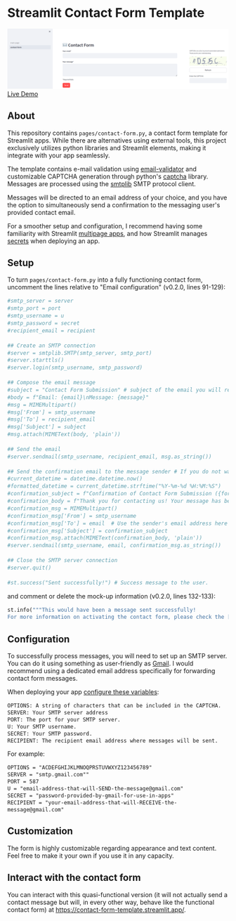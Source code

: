 # Streamlit Contact Form Template

![contact-form](/img/screenshot.png)
[Live Demo](https://contact-form-template.streamlit.app/contact-form)

## About
This repository contains `pages/contact-form.py`, a contact form template for Streamlit apps. While there are alternatives using external tools, this project exclusively utilizes python libraries and Streamlit elements, making it integrate with your app seamlessly.

The template contains e-mail validation using [email-validator](https://pypi.org/project/email-validator/) and customizable CAPTCHA generation through python's [captcha](https://pypi.org/project/captcha/) library. Messages are processed using the [smtplib](https://docs.python.org/3/library/smtplib.html) SMTP protocol client.

Messages will be directed to an email address of your choice, and you have the option to simultaneously send a confirmation to the messaging user's provided contact email.

For a smoother setup and configuration, I recommend having some familiarity with Streamlit [multipage apps](https://docs.streamlit.io/library/get-started/multipage-apps/create-a-multipage-app), and how Streamlit manages [secrets](https://docs.streamlit.io/streamlit-community-cloud/deploy-your-app/secrets-management) when deploying an app.

## Setup

To turn `pages/contact-form.py` into a fully functioning contact form, uncomment the lines relative to "Email configuration" (v0.2.0, lines 91-129): 

``` python                   
#smtp_server = server
#smtp_port = port
#smtp_username = u
#smtp_password = secret
#recipient_email = recipient

## Create an SMTP connection
#server = smtplib.SMTP(smtp_server, smtp_port)
#server.starttls()
#server.login(smtp_username, smtp_password)

## Compose the email message
#subject = "Contact Form Submission" # subject of the email you will receive upon contact.
#body = f"Email: {email}\nMessage: {message}"
#msg = MIMEMultipart()
#msg['From'] = smtp_username
#msg['To'] = recipient_email
#msg['Subject'] = subject
#msg.attach(MIMEText(body, 'plain'))

## Send the email
#server.sendmail(smtp_username, recipient_email, msg.as_string())

## Send the confirmation email to the message sender # If you do not want to send a confirmation email leave this section commented
#current_datetime = datetime.datetime.now()
#formatted_datetime = current_datetime.strftime("%Y-%m-%d %H:%M:%S")
#confirmation_subject = f"Confirmation of Contact Form Submission ({formatted_datetime})"
#confirmation_body = f"Thank you for contacting us! Your message has been received.\n\nYour message: {message}"
#confirmation_msg = MIMEMultipart()
#confirmation_msg['From'] = smtp_username
#confirmation_msg['To'] = email  # Use the sender's email address here
#confirmation_msg['Subject'] = confirmation_subject
#confirmation_msg.attach(MIMEText(confirmation_body, 'plain'))
#server.sendmail(smtp_username, email, confirmation_msg.as_string())

## Close the SMTP server connection
#server.quit()

#st.success("Sent successfully!") # Success message to the user.
```

and comment or delete the mock-up information (v0.2.0, lines 132-133):

``` python
st.info("""This would have been a message sent successfully!  
For more information on activating the contact form, please check the [documentation](https://github.com/jlnetosci/streamlit-contact-form).""") # Please delete this info box if you have the contact form setup correctly.
```

## Configuration

To successfully process messages, you will need to set up an SMTP server. You can do it using something as user-friendly as [Gmail](https://support.google.com/a/answer/176600?hl=en). I would recommend using a dedicated email address specifically for forwarding contact form messages.

When deploying your app [configure these variables](https://docs.streamlit.io/streamlit-community-cloud/deploy-your-app/secrets-management):

    OPTIONS: A string of characters that can be included in the CAPTCHA.
    SERVER: Your SMTP server address
    PORT: The port for your SMTP server.
    U: Your SMTP username.
    SECRET: Your SMTP password.
    RECIPIENT: The recipient email address where messages will be sent. 

For example: 

    OPTIONS = "ACDEFGHIJKLMNOQPRSTUVWXYZ123456789"
    SERVER = "smtp.gmail.com""
    PORT = 587
    U = "email-address-that-will-SEND-the-message@gmail.com"
    SECRET = "password-provided-by-gmail-for-use-in-apps"
    RECIPIENT = "your-email-address-that-will-RECEIVE-the-message@gmail.com"

## Customization

The form is highly customizable regarding appearance and text content. Feel free to make it your own if you use it in any capacity.

## Interact with the contact form

You can interact with this quasi-functional version (it will not actually send a contact message but will, in every other way, behave like the functional contact form) at https://contact-form-template.streamlit.app/.